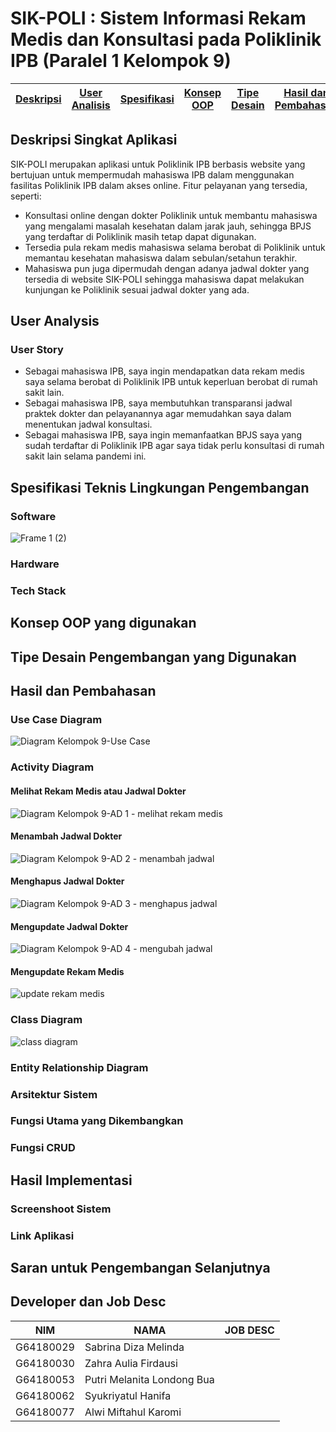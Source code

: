 
# SIK-POLI : Sistem Informasi Rekam Medis dan Konsultasi pada Poliklinik IPB (Paralel 1 Kelompok 9) 

<table align="center">
<thead>
<tr>
<th align="center"><a href="#deskripsi-singkat-aplikasi">Deskripsi</a></th>
<th align="center"><a href="#user-analysis">User Analisis</a></th>
<th align="center"><a href="#spesifikasi-teknis-lingkungan-pengembangan">Spesifikasi</a></th>
<th align="center"><a href="#konsep-oop-yang-digunakan">Konsep OOP</a></th>
<th align="center"><a href="#tipe-desain-pengembangan-yang-digunakan">Tipe Desain</a></th>
<th align="center"><a href="#hasil-dan-pembahasan">Hasil dan Pembahasan</a></th>
<th align="center"><a href="#hasil-implementasi">Hasil Implementasi</a></th>
<th align="center"><a href="#saran-untuk-pengembangan-selanjutnya">Saran</a></th>
<th align="center"><a href="#developer-dan-job-desc">Developer</a></th>
</tr>
</thead>
</table align="center">

## Deskripsi Singkat Aplikasi 

SIK-POLI merupakan aplikasi untuk Poliklinik IPB berbasis website yang bertujuan untuk mempermudah mahasiswa IPB dalam menggunakan fasilitas Poliklinik IPB dalam akses online. Fitur pelayanan yang tersedia, seperti:
- Konsultasi online dengan dokter Poliklinik untuk membantu mahasiswa yang mengalami masalah kesehatan dalam jarak jauh, sehingga BPJS yang terdaftar di Poliklinik masih tetap dapat digunakan.
- Tersedia pula rekam medis mahasiswa selama berobat di Poliklinik untuk memantau kesehatan mahasiswa dalam sebulan/setahun terakhir. 
- Mahasiswa pun juga dipermudah dengan adanya jadwal dokter yang tersedia di website SIK-POLI sehingga mahasiswa dapat melakukan kunjungan ke Poliklinik sesuai jadwal dokter yang ada.

## User Analysis

### User Story

- Sebagai mahasiswa IPB, saya ingin mendapatkan data rekam medis saya selama berobat di Poliklinik IPB untuk keperluan berobat di rumah sakit lain.
- Sebagai mahasiswa IPB, saya membutuhkan transparansi jadwal praktek dokter dan pelayanannya agar memudahkan saya dalam menentukan jadwal konsultasi.
- Sebagai mahasiswa IPB, saya ingin memanfaatkan BPJS saya yang sudah terdaftar di Poliklinik IPB agar saya tidak perlu konsultasi di rumah sakit lain selama pandemi ini.

## Spesifikasi Teknis Lingkungan Pengembangan

### Software

![Frame 1 (2)](https://user-images.githubusercontent.com/60166588/121624589-00ad5300-ca9c-11eb-99a4-ef314184684b.png)

### Hardware
### Tech Stack

## Konsep OOP yang digunakan

## Tipe Desain Pengembangan yang Digunakan

## Hasil dan Pembahasan

### Use Case Diagram
![Diagram Kelompok 9-Use Case](https://user-images.githubusercontent.com/60166588/121620205-1ae33300-ca94-11eb-8092-3a97bb74a0ad.png)

### Activity Diagram

#### Melihat Rekam Medis atau Jadwal Dokter
![Diagram Kelompok 9-AD 1 - melihat rekam medis](https://user-images.githubusercontent.com/60166588/121620404-77dee900-ca94-11eb-8d2f-30ff19fabc53.png)

#### Menambah Jadwal Dokter
![Diagram Kelompok 9-AD 2 - menambah jadwal](https://user-images.githubusercontent.com/60166588/121620518-aeb4ff00-ca94-11eb-836e-d3012f82ad93.png)

#### Menghapus Jadwal Dokter
![Diagram Kelompok 9-AD 3 - menghapus jadwal](https://user-images.githubusercontent.com/60166588/121620630-de640700-ca94-11eb-8840-c0037ec47985.png)

#### Mengupdate Jadwal Dokter
![Diagram Kelompok 9-AD 4 - mengubah jadwal](https://user-images.githubusercontent.com/60166588/121620705-fc316c00-ca94-11eb-8a6d-23cdbadae2da.png)

#### Mengupdate Rekam Medis
![update rekam medis](https://user-images.githubusercontent.com/60166588/121625901-9518b500-ca9e-11eb-90b0-2d1c6cb16183.png)

### Class Diagram
![class diagram](https://user-images.githubusercontent.com/60166588/121625989-c1cccc80-ca9e-11eb-95be-12a12c0d4d8a.png)


### Entity Relationship Diagram
### Arsitektur Sistem
### Fungsi Utama yang Dikembangkan
### Fungsi CRUD

## Hasil Implementasi

### Screenshoot Sistem
### Link Aplikasi

## Saran untuk Pengembangan Selanjutnya

## Developer dan Job Desc

| NIM      | NAMA                           | JOB DESC  |
| ----------| ------------------------------| --------- |
| G64180029 | Sabrina Diza Melinda          |           |
| G64180030 | Zahra Aulia Firdausi          |           |
| G64180053 | Putri Melanita Londong Bua    |           |
| G64180062 | Syukriyatul Hanifa            |           |
| G64180077 | Alwi Miftahul Karomi          |           |



